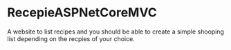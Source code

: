 # RecepieASPNetCoreMVC
A website to list recipes and you should be able to create a simple shooping list depending on the recpies of your choice. 
